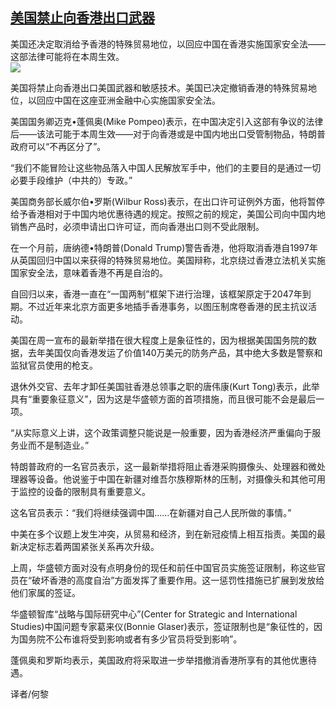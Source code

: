 <!--1593492730000-->
[美国禁止向香港出口武器](https://cn.ft.com/story/001088340?full=y)
------

<div></div><div class="story-lead">美国还决定取消给予香港的特殊贸易地位，以回应中国在香港实施国家安全法——这部法律可能将在本周生效。</div><div class=" story-image image"><img src="https://thumbor.ftacademy.cn/unsafe/1340x754/https://thumbor.ftacademy.cn/unsafe/picture/4/000096564_piclink.jpg"></div><div class="story-body"><div id="story-body-container"><p>美国将禁止向香港出口美国武器和敏感技术。美国已决定撤销香港的特殊贸易地位，以回应中国在这座亚洲金融中心实施国家安全法。</p><p>美国国务卿迈克•蓬佩奥(Mike Pompeo)表示，在中国决定引入这部有争议的法律后——该法可能于本周生效——对于向香港或是中国内地出口受管制物品，特朗普政府可以“不再区分了”。</p><p>“我们不能冒险让这些物品落入中国人民解放军手中，他们的主要目的是通过一切必要手段维护（中共的）专政。”</p><p>美国商务部长威尔伯•罗斯(Wilbur Ross)表示，在出口许可证例外方面，他将暂停给予香港相对于中国内地优惠待遇的规定。按照之前的规定，美国公司向中国内地销售产品时，必须申请出口许可证，而向香港出口则不受此限制。</p><div  data-o-ads-name="mpu-middle1" class="o-ads in-article-advert" data-o-ads-formats-default="false"  data-o-ads-formats-small="FtcMobileMpu"  data-o-ads-formats-medium="FtcMpu" data-o-ads-formats-large="FtcMpu" data-o-ads-formats-extra="FtcMpu" data-o-ads-targeting="cnpos=middle1;" data-cy='[{"devices":["PC","iPhoneWeb","AndroidWeb","iPhoneApp","AndroidApp"],"pattern":"MPU","position":"Middle1","container":"mpuInStory"}]'></div><p>在一个月前，唐纳德•特朗普(Donald Trump)警告香港，他将取消香港自1997年从英国回归中国以来获得的特殊贸易地位。美国辩称，北京绕过香港立法机关实施国家安全法，意味着香港不再是自治的。</p><p>自回归以来，香港一直在“一国两制”框架下进行治理，该框架原定于2047年到期。不过近年来北京方面更多地插手香港事务，以图压制席卷香港的民主抗议活动。</p><p>美国在周一宣布的最新举措在很大程度上是象征性的，因为根据美国国务院的数据，去年美国仅向香港发运了价值140万美元的防务产品，其中绝大多数是警察和监狱官员使用的枪支。</p><p>退休外交官、去年才卸任美国驻香港总领事之职的唐伟康(Kurt Tong)表示，此举具有“重要象征意义”，因为这是华盛顿方面的首项措施，而且很可能不会是最后一项。</p><p>“从实际意义上讲，这个政策调整只能说是一般重要，因为香港经济严重偏向于服务业而不是制造业。”</p><p>特朗普政府的一名官员表示，这一最新举措将阻止香港采购摄像头、处理器和微处理器等设备。他说鉴于中国在新疆对维吾尔族穆斯林的压制，对摄像头和其他可用于监控的设备的限制具有重要意义。</p><div data-o-ads-name="mpu-middle2" class="o-ads in-article-advert" data-o-ads-formats-default="false"  data-o-ads-formats-small="FtcMobileMpu"  data-o-ads-formats-medium="false" data-o-ads-formats-large="false" data-o-ads-formats-extra="false" data-o-ads-targeting="cnpos=middle2;" data-cy='[{"devices":["iPhoneWeb","AndroidWeb","iPhoneApp","AndroidApp"],"pattern":"MPU","position":"Middle2","container":"mpuInStory"}]'></div><p>这名官员表示：“我们将继续强调中国……在新疆对自己人民所做的事情。”</p><p>中美在多个议题上发生冲突，从贸易和经济，到在新冠疫情上相互指责。美国的最新决定标志着两国紧张关系再次升级。</p><p>上周，华盛顿方面对没有点明身份的现任和前任中国官员实施签证限制，称这些官员在“破坏香港的高度自治”方面发挥了重要作用。这一惩罚性措施已扩展到发放给他们家属的签证。</p><p>华盛顿智库“战略与国际研究中心”(Center for Strategic and International Studies)中国问题专家葛来仪(Bonnie Glaser)表示，签证限制也是“象征性的，因为国务院不公布谁将受到影响或者有多少官员将受到影响”。</p><p>蓬佩奥和罗斯均表示，美国政府将采取进一步举措撤消香港所享有的其他优惠待遇。</p><div data-o-ads-name="mpu-middle3" class="o-ads in-article-advert" data-o-ads-formats-default="false"  data-o-ads-formats-small="FtcMobileMpu"  data-o-ads-formats-medium="false" data-o-ads-formats-large="false" data-o-ads-formats-extra="false" data-o-ads-targeting="cnpos=middle3;" data-cy='[{"devices":["iPhoneWeb","AndroidWeb","iPhoneApp","AndroidApp"],"pattern":"MPU","position":"Middle3","container":"mpuInStory"}]'></div><p>译者/何黎</p></div><div class="clearfloat"></div></div>
